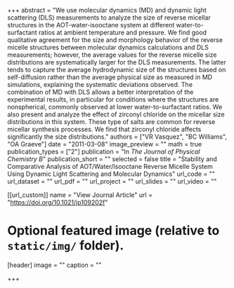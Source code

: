 +++
abstract = "We use molecular dynamics (MD) and dynamic light scattering (DLS) measurements to analyze the size of reverse micellar structures in the AOT-water-isooctane system at different water-to-surfactant ratios at ambient temperature and pressure. We find good qualitative agreement for the size and morphology behavior of the reverse micelle structures between molecular dynamics calculations and DLS measurements; however, the average values for the reverse micelle size distributions are systematically larger for the DLS measurements. The latter tends to capture the average hydrodynamic size of the structures based on self-diffusion rather than the average physical size as measured in MD simulations, explaining the systematic deviations observed. The combination of MD with DLS allows a better interpretation of the experimental results, in particular for conditions where the structures are nonspherical, commonly observed at lower water-to-surfactant ratios. We also present and analyze the effect of zirconyl chloride on the micellar size distributions in this system. These type of salts are common for reverse micellar synthesis processes. We find that zirconyl chloride affects significantly the size distributions."
authors = ["VR Vasquez", "BC Williams", "OA Graeve"]
date = "2011-03-08"
image_preview = ""
math = true
publication_types = ["2"]
publication = "In *The Journal of Physical Chemistry B*"
publication_short = ""
selected = false
title = "Stability and Comparative Analysis of AOT/Water/Isooctane Reverse Micelle System Using Dynamic Light Scattering and Molecular Dynamics"
url_code = ""
url_dataset = ""
url_pdf = ""
url_project = ""
url_slides = ""
url_video = ""

[[url_custom]]
name = "View Journal Article"
url = "https://doi.org/10.1021/jp109202f"

# Optional featured image (relative to `static/img/` folder).
[header]
image = ""
caption = ""

+++

